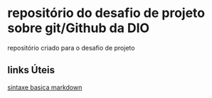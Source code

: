 # repositório do desafio de projeto sobre git/Github da DIO
repositório criado para o desafio de projeto

## links Úteis

[sintaxe basica markdown](https://www.markdownguide.org/basic-syntax/)
